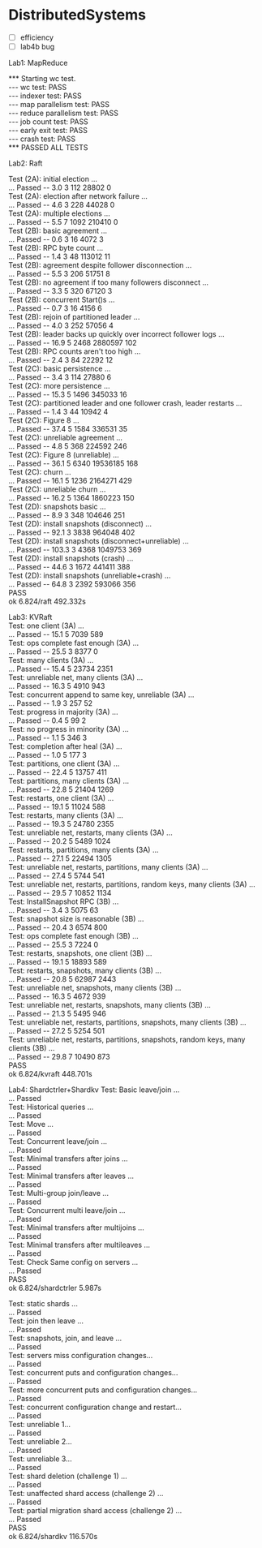 # DistributedSystems

- [ ] efficiency
- [ ] lab4b bug

Lab1: MapReduce  

*** Starting wc test.  
--- wc test: PASS  
--- indexer test: PASS  
--- map parallelism test: PASS  
--- reduce parallelism test: PASS  
--- job count test: PASS  
--- early exit test: PASS  
--- crash test: PASS  
*** PASSED ALL TESTS  

Lab2: Raft  

Test (2A): initial election ...  
  ... Passed --   3.0  3  112   28802    0  
Test (2A): election after network failure ...  
  ... Passed --   4.6  3  228   44028    0  
Test (2A): multiple elections ...  
  ... Passed --   5.5  7 1092  210410    0  
Test (2B): basic agreement ...  
  ... Passed --   0.6  3   16    4072    3  
Test (2B): RPC byte count ...  
  ... Passed --   1.4  3   48  113012   11  
Test (2B): agreement despite follower disconnection ...  
  ... Passed --   5.5  3  206   51751    8  
Test (2B): no agreement if too many followers disconnect ...  
  ... Passed --   3.3  5  320   67120    3  
Test (2B): concurrent Start()s ...  
  ... Passed --   0.7  3   16    4156    6  
Test (2B): rejoin of partitioned leader ...  
  ... Passed --   4.0  3  252   57056    4  
Test (2B): leader backs up quickly over incorrect follower logs ...  
  ... Passed --  16.9  5 2468 2880597  102  
Test (2B): RPC counts aren't too high ...  
  ... Passed --   2.4  3   84   22292   12  
Test (2C): basic persistence ...  
  ... Passed --   3.4  3  114   27880    6  
Test (2C): more persistence ...  
  ... Passed --  15.3  5 1496  345033   16  
Test (2C): partitioned leader and one follower crash, leader restarts ...  
  ... Passed --   1.4  3   44   10942    4  
Test (2C): Figure 8 ...  
  ... Passed --  37.4  5 1584  336531   35  
Test (2C): unreliable agreement ...  
  ... Passed --   4.8  5  368  224592  246  
Test (2C): Figure 8 (unreliable) ...  
  ... Passed --  36.1  5 6340 19536185  168  
Test (2C): churn ...  
  ... Passed --  16.1  5 1236 2164271  429  
Test (2C): unreliable churn ...  
  ... Passed --  16.2  5 1364 1860223  150  
Test (2D): snapshots basic ...  
  ... Passed --   8.9  3  348  104646  251  
Test (2D): install snapshots (disconnect) ...  
  ... Passed --  92.1  3 3838  964048  402  
Test (2D): install snapshots (disconnect+unreliable) ...  
  ... Passed --  103.3  3 4368 1049753  369  
Test (2D): install snapshots (crash) ...  
  ... Passed --  44.6  3 1672  441411  388  
Test (2D): install snapshots (unreliable+crash) ...  
  ... Passed --  64.8  3 2392  593066  356  
PASS  
ok  	6.824/raft	492.332s  

Lab3: KVRaft  
Test: one client (3A) ...  
  ... Passed --  15.1  5  7039  589  
Test: ops complete fast enough (3A) ...  
  ... Passed --  25.5  3  8377    0  
Test: many clients (3A) ...  
  ... Passed --  15.4  5 23734 2351  
Test: unreliable net, many clients (3A) ...  
  ... Passed --  16.3  5  4910  943  
Test: concurrent append to same key, unreliable (3A) ...  
  ... Passed --   1.9  3   257   52  
Test: progress in majority (3A) ...  
  ... Passed --   0.4  5    99    2  
Test: no progress in minority (3A) ...  
  ... Passed --   1.1  5   346    3  
Test: completion after heal (3A) ...  
  ... Passed --   1.0  5   177    3  
Test: partitions, one client (3A) ...  
  ... Passed --  22.4  5 13757  411  
Test: partitions, many clients (3A) ...  
  ... Passed --  22.8  5 21404 1269  
Test: restarts, one client (3A) ...  
  ... Passed --  19.1  5 11024  588  
Test: restarts, many clients (3A) ...  
  ... Passed --  19.3  5 24780 2355  
Test: unreliable net, restarts, many clients (3A) ...  
  ... Passed --  20.2  5  5489 1024  
Test: restarts, partitions, many clients (3A) ...  
  ... Passed --  27.1  5 22494 1305  
Test: unreliable net, restarts, partitions, many clients (3A) ...  
  ... Passed --  27.4  5  5744  541  
Test: unreliable net, restarts, partitions, random keys, many clients (3A) ...  
  ... Passed --  29.5  7 10852 1134  
Test: InstallSnapshot RPC (3B) ...  
  ... Passed --   3.4  3  5075   63  
Test: snapshot size is reasonable (3B) ...  
  ... Passed --  20.4  3  6574  800  
Test: ops complete fast enough (3B) ...  
  ... Passed --  25.5  3  7224    0  
Test: restarts, snapshots, one client (3B) ...  
  ... Passed --  19.1  5 18893  589  
Test: restarts, snapshots, many clients (3B) ...  
  ... Passed --  20.8  5 62987 2443  
Test: unreliable net, snapshots, many clients (3B) ...  
  ... Passed --  16.3  5  4672  939  
Test: unreliable net, restarts, snapshots, many clients (3B) ...  
  ... Passed --  21.3  5  5495  946  
Test: unreliable net, restarts, partitions, snapshots, many clients (3B) ...  
  ... Passed --  27.2  5  5254  501  
Test: unreliable net, restarts, partitions, snapshots, random keys, many clients (3B) ...  
  ... Passed --  29.8  7 10490  873  
PASS  
ok  	6.824/kvraft	448.701s  

Lab4: Shardctrler+Shardkv
Test: Basic leave/join ...  
  ... Passed  
Test: Historical queries ...  
  ... Passed  
Test: Move ...  
  ... Passed  
Test: Concurrent leave/join ...  
  ... Passed  
Test: Minimal transfers after joins ...  
  ... Passed  
Test: Minimal transfers after leaves ...  
  ... Passed  
Test: Multi-group join/leave ...  
  ... Passed  
Test: Concurrent multi leave/join ...  
  ... Passed  
Test: Minimal transfers after multijoins ...  
  ... Passed  
Test: Minimal transfers after multileaves ...  
  ... Passed  
Test: Check Same config on servers ...  
  ... Passed  
PASS  
ok  	6.824/shardctrler	5.987s  

Test: static shards ...  
  ... Passed  
Test: join then leave ...  
  ... Passed  
Test: snapshots, join, and leave ...  
  ... Passed  
Test: servers miss configuration changes...  
  ... Passed  
Test: concurrent puts and configuration changes...  
  ... Passed  
Test: more concurrent puts and configuration changes...  
  ... Passed  
Test: concurrent configuration change and restart...  
  ... Passed  
Test: unreliable 1...  
  ... Passed  
Test: unreliable 2...  
  ... Passed  
Test: unreliable 3...  
  ... Passed  
Test: shard deletion (challenge 1) ...  
  ... Passed  
Test: unaffected shard access (challenge 2) ...  
  ... Passed  
Test: partial migration shard access (challenge 2) ...  
  ... Passed  
PASS  
ok  	6.824/shardkv	116.570s  
